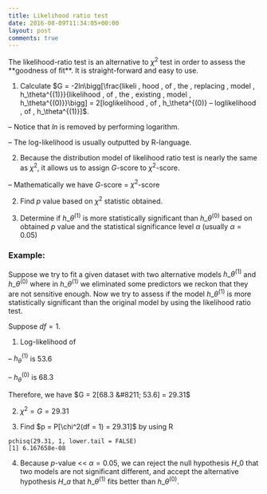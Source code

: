 ```yaml
---
title: Likelihood ratio test
date: 2016-08-09T11:34:05+00:00
layout: post
comments: true
---
```

The likelihood-ratio test is an alternative to $\chi^2$ test in order to assess the \*\*goodness of fit\*\*. It is straight-forward and easy to use.

1. Calculate $G = -2ln\bigg[\frac{likeli \, hood \, of \, the \, replacing \, model \, h\_\theta^{(1)}}{likelihood \, of \, the \, existing \, model \, h\_\theta^{(0)}}\bigg] = 2[loglikelihood \, of \, h\_\theta^{(0)} &#8211; loglikelihood \, of \, h\_\theta^{(1)}\]\$.

&#8211; Notice that $ln$ is removed by performing logarithm.

&#8211; The log-likelihood is usually outputted by R-language.

2. Because the distribution model of likelihood ratio test is nearly the same as $\chi^2$, it allows us to assign $G$-score to $\chi^2$-score.

&#8211; Mathematically we have $G$-score = $\chi^2$-score

2. Find $p$ value based on $\chi^2$ statistic obtained.

3. Determine if $h\_\theta^{(1)}$ is more statistically significant than $h\_\theta^{(0)}$ based on obtained $p$ value and the statistical significance level $\alpha$ (usually $\alpha = 0.05$)

### **Example**:

Suppose we try to fit a given dataset with two alternative models $h\_\theta^{(1)}$ and $h\_\theta^{(0)}$ where in $h\_\theta^{(1)}$ we eliminated some predictors we reckon that they are not sensitive enough. Now we try to assess if the model $h\_\theta^{(1)}$ is more statistically significant than the original model by using the likelihood ratio test.

Suppose $df = 1$.

1. Log-likelihood of

&#8211; $h_\theta^{(1)}$ is 53.6

&#8211; $h_\theta^{(0)}$ is 68.3

Therefore, we have $G = 2[68.3 &#8211; 53.6] = 29.31$

2. $\chi^2 = G = 29.31$

3. Find $p = P[\chi^2(df = 1) = 29.31\]\$ by using R

```
pchisq(29.31, 1, lower.tail = FALSE)
[1] 6.167658e-08
```


4. Because $p$-value << $\alpha = 0.05$, we can reject the null hypothesis $H\_0$ that two models are not significant different, and accept the alternative hypothesis $H\_a$ that $h\_\theta^{(1)}$ fits better than $h\_\theta^{(0)}$.
